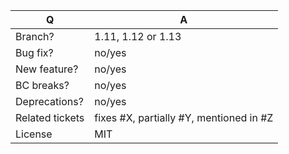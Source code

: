 | Q               | A                                                            |
|-----------------|--------------------------------------------------------------|
| Branch?         | 1.11, 1.12 or 1.13 <!-- see the comment below -->                  |
| Bug fix?        | no/yes                                                       |
| New feature?    | no/yes                                                       |
| BC breaks?      | no/yes                                                       |
| Deprecations?   | no/yes <!-- don't forget to update the UPGRADE-*.md file --> |
| Related tickets | fixes #X, partially #Y, mentioned in #Z                      |
| License         | MIT                                                          |

<!--
 - Bug fixes must be submitted against the 1.11 or 1.12 branch
 - Features and deprecations must be submitted against the 1.13 branch
 - Make sure that the correct base branch is set

 To be sure you are not breaking any Backward Compatibilities, check the documentation:
 https://docs.sylius.com/en/latest/book/organization/backward-compatibility-promise.html
-->
